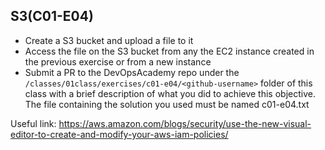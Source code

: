 ## S3(C01-E04)

- Create a S3 bucket and upload a file to it
- Access the file on the S3 bucket from  any the EC2 instance created in the previous exercise or from a new instance
- Submit a PR to the DevOpsAcademy repo under the `/classes/01class/exercises/c01-e04/<github-username>` folder of this class with a brief description of what you did to achieve this objective. The file containing the solution you used must be named c01-e04.txt

Useful link:
https://aws.amazon.com/blogs/security/use-the-new-visual-editor-to-create-and-modify-your-aws-iam-policies/